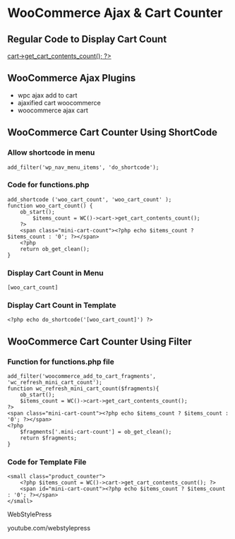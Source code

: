 # WooCommerce Ajax & Cart Counter

## Regular Code to Display Cart Count

<a href="<?php echo site_url(); ?>/cart/"><?php echo WC()->cart->get_cart_contents_count(); ?></a>

## WooCommerce Ajax Plugins

- wpc ajax add to cart
- ajaxified cart woocommerce
- woocommerce ajax cart

## WooCommerce Cart Counter Using ShortCode

### Allow shortcode in menu

`add_filter('wp_nav_menu_items', 'do_shortcode');`

### Code for functions.php

```
add_shortcode ('woo_cart_count', 'woo_cart_count' );
function woo_cart_count() {
	ob_start();
		$items_count = WC()->cart->get_cart_contents_count();
    ?>
    <span class="mini-cart-count"><?php echo $items_count ? $items_count : '0'; ?></span>
    <?php
    return ob_get_clean();
}
```

### Display Cart Count in Menu

`[woo_cart_count]`

### Display Cart Count in Template

`<?php echo do_shortcode('[woo_cart_count]') ?>`

## WooCommerce Cart Counter Using Filter

### Function for functions.php file

```
add_filter('woocommerce_add_to_cart_fragments', 'wc_refresh_mini_cart_count');
function wc_refresh_mini_cart_count($fragments){
	ob_start();
	$items_count = WC()->cart->get_cart_contents_count();
?>
<span class="mini-cart-count"><?php echo $items_count ? $items_count : '0'; ?></span>
<?php
    $fragments['.mini-cart-count'] = ob_get_clean();
	return $fragments;
}
```

### Code for Template File

```
<small class="product_counter">
	<?php $items_count = WC()->cart->get_cart_contents_count(); ?>
	<span id="mini-cart-count"><?php echo $items_count ? $items_count : '0'; ?></span>
</small>
```

WebStylePress

youtube.com/webstylepress
